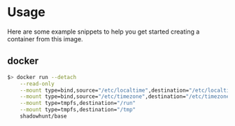 # Usage
Here are some example snippets to help you get started creating a container from this image.

## docker
```sh
$> docker run --detach                                                              \
    --read-only                                                                     \
    --mount type=bind,source="/etc/localtime",destination="/etc/localtime",readonly \
    --mount type=bind,source="/etc/timezone",destination="/etc/timezone",readonly   \
    --mount type=tmpfs,destination="/run"                                           \
    --mount type=tmpfs,destination="/tmp"                                           \
    shadowhunt/base
```
